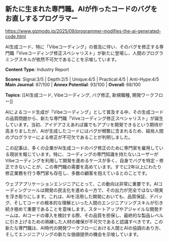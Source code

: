 ## 新たに生まれた専門職。AIが作ったコードのバグをお直しするプログラマー

https://www.gizmodo.jp/2025/09/programmer-modifies-the-ai-generated-code.html

AI生成コード、特に「Vibeコーディング」の普及に伴い、そのバグを修正する専門職「Viveコーディング修正スペシャリスト」が新たに登場し、人間のプログラミングスキルが依然不可欠であることを示唆しています。

**Content Type**: Industry Report

**Scores**: Signal:3/5 | Depth:2/5 | Unique:4/5 | Practical:4/5 | Anti-Hype:4/5
**Main Journal**: 87/100 | **Annex Potential**: 93/100 | **Overall**: 68/100

**Topics**: [[AI生成コード, Vibeコーディング, バグ修正, 新規職種, 開発ワークフロー]]

AIによるコード生成が「Vibeコーディング」として普及する中、その生成コードの品質問題から、新たな専門職「Viveコーディング修正スペシャリスト」が誕生しています。当初、アイデアさえあれば誰でもアプリを開発できるという期待が高まりましたが、AIが生成したコードにはバグが頻繁に含まれるため、結局人間のプログラマーによる修正が不可欠であることが判明しました。

この記事は、多くの企業がAI生成コードのバグ修正のために専門家を雇用している現状を報じています。特に、コーディングの専門知識を持たないユーザーがVibeコーディングを利用して開発を進めるケースが多く、自身でバグを特定・修正できないことが、この専門職の需要を高めています。すでに2年以上にわたり修正業務を行う専門家も存在し、多数の顧客を抱えているとのことです。

ウェブアプリケーションエンジニアにとって、この動向は非常に重要です。AIコーディングツールは開発の民主化を進める一方で、その出力が完全ではない現実を浮き彫りにします。これは、AIを活用した開発においても、品質保証、デバッグ、そしてコードの根本的な理解といった人間のエンジニアリングスキルが引き続き極めて重要であることを意味します。スタートアップやアジャイルな開発チームは、AIコードの導入を検討する際、その品質を担保し、最終的な製品レベルに引き上げるための熟練した人材の確保が不可欠であると認識すべきです。この新たな専門職は、AI時代の開発ワークフローにおける人間とAIの協調のあり方、そしてエンジニアリングの新たな価値提供の機会を示唆しています。
